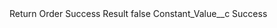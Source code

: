 <?xml version="1.0" encoding="UTF-8"?>
<CustomMetadata xmlns="http://soap.sforce.com/2006/04/metadata" xmlns:xsi="http://www.w3.org/2001/XMLSchema-instance" xmlns:xsd="http://www.w3.org/2001/XMLSchema">
    <label>Return Order Success Result</label>
    <protected>false</protected>
    <values>
        <field>Constant_Value__c</field>
        <value xsi:type="xsd:string">Success</value>
    </values>
</CustomMetadata>
